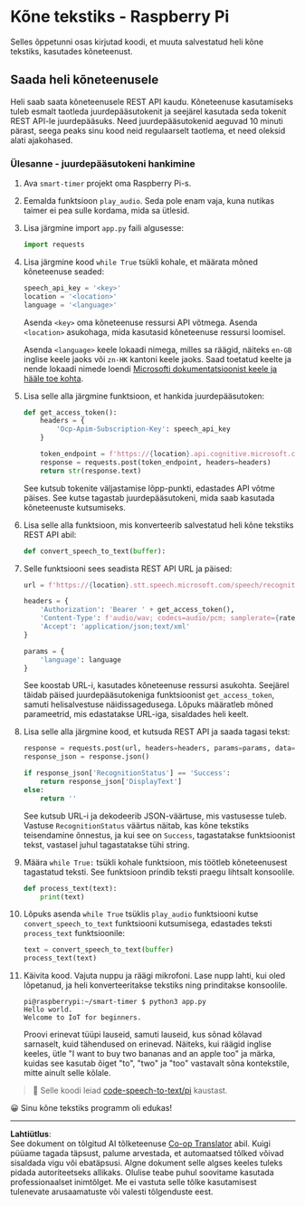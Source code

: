 <!--
CO_OP_TRANSLATOR_METADATA:
{
  "original_hash": "af249a24d4fe4f4de4806adbc3bc9d86",
  "translation_date": "2025-10-11T12:22:18+00:00",
  "source_file": "6-consumer/lessons/1-speech-recognition/pi-speech-to-text.md",
  "language_code": "et"
}
-->
# Kõne tekstiks - Raspberry Pi

Selles õppetunni osas kirjutad koodi, et muuta salvestatud heli kõne tekstiks, kasutades kõneteenust.

## Saada heli kõneteenusele

Heli saab saata kõneteenusele REST API kaudu. Kõneteenuse kasutamiseks tuleb esmalt taotleda juurdepääsutokenit ja seejärel kasutada seda tokenit REST API-le juurdepääsuks. Need juurdepääsutokenid aeguvad 10 minuti pärast, seega peaks sinu kood neid regulaarselt taotlema, et need oleksid alati ajakohased.

### Ülesanne - juurdepääsutokeni hankimine

1. Ava `smart-timer` projekt oma Raspberry Pi-s.

1. Eemalda funktsioon `play_audio`. Seda pole enam vaja, kuna nutikas taimer ei pea sulle kordama, mida sa ütlesid.

1. Lisa järgmine import `app.py` faili algusesse:

    ```python
    import requests
    ```

1. Lisa järgmine kood `while True` tsükli kohale, et määrata mõned kõneteenuse seaded:

    ```python
    speech_api_key = '<key>'
    location = '<location>'
    language = '<language>'
    ```

    Asenda `<key>` oma kõneteenuse ressursi API võtmega. Asenda `<location>` asukohaga, mida kasutasid kõneteenuse ressursi loomisel.

    Asenda `<language>` keele lokaadi nimega, milles sa räägid, näiteks `en-GB` inglise keele jaoks või `zn-HK` kantoni keele jaoks. Saad toetatud keelte ja nende lokaadi nimede loendi [Microsofti dokumentatsioonist keele ja hääle toe kohta](https://docs.microsoft.com/azure/cognitive-services/speech-service/language-support?WT.mc_id=academic-17441-jabenn#speech-to-text).

1. Lisa selle alla järgmine funktsioon, et hankida juurdepääsutoken:

    ```python
    def get_access_token():
        headers = {
            'Ocp-Apim-Subscription-Key': speech_api_key
        }
    
        token_endpoint = f'https://{location}.api.cognitive.microsoft.com/sts/v1.0/issuetoken'
        response = requests.post(token_endpoint, headers=headers)
        return str(response.text)
    ```

    See kutsub tokenite väljastamise lõpp-punkti, edastades API võtme päises. See kutse tagastab juurdepääsutokeni, mida saab kasutada kõneteenuste kutsumiseks.

1. Lisa selle alla funktsioon, mis konverteerib salvestatud heli kõne tekstiks REST API abil:

    ```python
    def convert_speech_to_text(buffer):
    ```

1. Selle funktsiooni sees seadista REST API URL ja päised:

    ```python
    url = f'https://{location}.stt.speech.microsoft.com/speech/recognition/conversation/cognitiveservices/v1'

    headers = {
        'Authorization': 'Bearer ' + get_access_token(),
        'Content-Type': f'audio/wav; codecs=audio/pcm; samplerate={rate}',
        'Accept': 'application/json;text/xml'
    }

    params = {
        'language': language
    }
    ```

    See koostab URL-i, kasutades kõneteenuse ressursi asukohta. Seejärel täidab päised juurdepääsutokeniga funktsioonist `get_access_token`, samuti helisalvestuse näidissagedusega. Lõpuks määratleb mõned parameetrid, mis edastatakse URL-iga, sisaldades heli keelt.

1. Lisa selle alla järgmine kood, et kutsuda REST API ja saada tagasi tekst:

    ```python
    response = requests.post(url, headers=headers, params=params, data=buffer)
    response_json = response.json()

    if response_json['RecognitionStatus'] == 'Success':
        return response_json['DisplayText']
    else:
        return ''
    ```

    See kutsub URL-i ja dekodeerib JSON-väärtuse, mis vastusesse tuleb. Vastuse `RecognitionStatus` väärtus näitab, kas kõne tekstiks teisendamine õnnestus, ja kui see on `Success`, tagastatakse funktsioonist tekst, vastasel juhul tagastatakse tühi string.

1. Määra `while True:` tsükli kohale funktsioon, mis töötleb kõneteenusest tagastatud teksti. See funktsioon prindib teksti praegu lihtsalt konsoolile.

    ```python
    def process_text(text):
        print(text)
    ```

1. Lõpuks asenda `while True` tsüklis `play_audio` funktsiooni kutse `convert_speech_to_text` funktsiooni kutsumisega, edastades teksti `process_text` funktsioonile:

    ```python
    text = convert_speech_to_text(buffer)
    process_text(text)
    ```

1. Käivita kood. Vajuta nuppu ja räägi mikrofoni. Lase nupp lahti, kui oled lõpetanud, ja heli konverteeritakse tekstiks ning prinditakse konsoolile.

    ```output
    pi@raspberrypi:~/smart-timer $ python3 app.py 
    Hello world.
    Welcome to IoT for beginners.
    ```

    Proovi erinevat tüüpi lauseid, samuti lauseid, kus sõnad kõlavad sarnaselt, kuid tähendused on erinevad. Näiteks, kui räägid inglise keeles, ütle "I want to buy two bananas and an apple too" ja märka, kuidas see kasutab õiget "to", "two" ja "too" vastavalt sõna kontekstile, mitte ainult selle kõlale.

> 💁 Selle koodi leiad [code-speech-to-text/pi](../../../../../6-consumer/lessons/1-speech-recognition/code-speech-to-text/pi) kaustast.

😀 Sinu kõne tekstiks programm oli edukas!

---

**Lahtiütlus**:  
See dokument on tõlgitud AI tõlketeenuse [Co-op Translator](https://github.com/Azure/co-op-translator) abil. Kuigi püüame tagada täpsust, palume arvestada, et automaatsed tõlked võivad sisaldada vigu või ebatäpsusi. Algne dokument selle algses keeles tuleks pidada autoriteetseks allikaks. Olulise teabe puhul soovitame kasutada professionaalset inimtõlget. Me ei vastuta selle tõlke kasutamisest tulenevate arusaamatuste või valesti tõlgenduste eest.